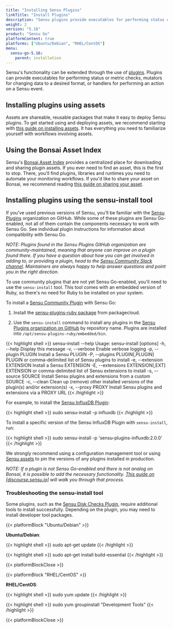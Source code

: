 ```yaml
---
title: "Installing Sensu Plugins"
linkTitle: "Install Plugins"
description: "Sensu plugins provide executables for performing status or metric checks, mutators for changing data to a desired format, or handlers for performing an action on a Sensu event. Read the plugin installation guide to learn about installing plugins using assets and using Sensu Community plugins with Sensu Go."
weight: 2
version: "5.16"
product: "Sensu Go"
platformContent: true
platforms: ["Ubuntu/Debian", "RHEL/CentOS"]
menu:
  sensu-go-5.16:
    parent: installation
---
```


Sensu's functionality can be extended through the use of [plugins](/plugins/latest/reference).
Plugins can provide executables for performing status or metric checks, mutators for changing data to a desired format, or handlers for performing an action on a Sensu event.

## Installing plugins using assets

Assets are shareable, reusable packages that make it easy to deploy Sensu plugins. To get started using and deploying assets, we recommend starting with [this guide on installing assets](../../guides/install-check-executables-with-assets). It has everything you need to familiarize yourself with workflows involving assets. 

## Using the Bonsai Asset Index

Sensu's [Bonsai Asset Index](https://bonsai.sensu.io/) provides a centralized place for downloading and sharing plugin assets. If you ever need to find an asset, this is the first to stop. There, you'll find plugins, libraries and runtimes you need to automate your monitoring workflows. If you'd like to share your asset on Bonsai, we recommend reading [this guide on sharing your asset](../../reference/assets#sharing-an-asset-on-bonsai).

## Installing plugins using the sensu-install tool

If you've used previous versions of Sensu, you'll be familiar with the [Sensu Plugins][1] organization on GitHub. While some of these plugins are Sensu Go-enabled, not all of them contain the components necessary to work with Sensu Go. See individual plugin instructions for information about compatibility with Sensu Go. 

_NOTE: Plugins found in the Sensu Plugins GitHub organization are community-maintained, meaning that anyone can improve on a plugin found there. If you have a question about how you can get involved in adding to, or providing a plugin, head to the [Sensu Community Slack channel][4]. Maintainers are always happy to help answer questions and point you in the right direction._

To use community plugins that are not yet Sensu Go-enabled, you'll need to use the `sensu-install` tool. This tool comes with an embedded version of Ruby, so there's no need for Ruby to be installed on your system. 

To install a [Sensu Community Plugin][1] with Sensu Go:

1. Install the [sensu-plugins-ruby package][2] from packagecloud.

2. Use the `sensu-install` command to install any plugins in the [Sensu Plugins organization on GitHub][1] by repository name. Plugins are installed into `/opt/sensu-plugins-ruby/embedded/bin`.

{{< highlight shell >}}
sensu-install --help
Usage: sensu-install [options]
    -h, --help                       Display this message
    -v, --verbose                    Enable verbose logging
    -p, --plugin PLUGIN              Install a Sensu PLUGIN
    -P, --plugins PLUGIN[,PLUGIN]    PLUGIN or comma-delimited list of Sensu plugins to install
    -e, --extension EXTENSION        Install a Sensu EXTENSION
    -E, --extensions EXTENSION[,EXT] EXTENSION or comma-delimited list of Sensu extensions to install
    -s, --source SOURCE              Install Sensu plugins and extensions from a custom SOURCE
    -c, --clean                      Clean up (remove) other installed versions of the plugin(s) and/or extension(s)
    -x, --proxy PROXY                Install Sensu plugins and extensions via a PROXY URL
{{< /highlight >}}

For example, to install the [Sensu InfluxDB Plugin][6]:

{{< highlight shell >}}
sudo sensu-install -p influxdb
{{< /highlight >}}

To install a specific version of the Sensu InfluxDB Plugin with `sensu-install`, run:

{{< highlight shell >}}
sudo sensu-install -p 'sensu-plugins-influxdb:2.0.0'
{{< /highlight >}}

We strongly recommend using a configuration management tool or using [Sensu assets][5] to pin the versions of any plugins installed in production.

_NOTE: If a plugin is not Sensu Go-enabled and there is not analog on Bonsai, it is possible to add the necessary functionality. [This guide on [discourse.sensu.io]](https://discourse.sensu.io/t/contributing-assets-for-existing-ruby-sensu-plugins/1165) will walk you through that process._

### Troubleshooting the sensu-install tool

Some plugins, such as the [Sensu Disk Checks Plugin][3], require additional tools to install successfully.
Depending on the plugin, you may need to install developer tool packages.

{{< platformBlock "Ubuntu/Debian" >}}

**Ubuntu/Debian**:

{{< highlight shell >}}
sudo apt-get update
{{< /highlight >}}

{{< highlight shell >}}
sudo apt-get install build-essential
{{< /highlight >}}

{{< platformBlockClose >}}

{{< platformBlock "RHEL/CentOS" >}}

**RHEL/CentOS**:

{{< highlight shell >}}
sudo yum update
{{< /highlight >}}

{{< highlight shell >}}
sudo yum groupinstall "Development Tools"
{{< /highlight >}}

{{< platformBlockClose >}}

[1]: https://github.com/sensu-plugins
[2]: https://packagecloud.io/sensu/community
[3]: https://github.com/sensu-plugins/sensu-plugins-disk-checks
[4]: https://slack.sensu.io
[5]: ../../reference/assets
[6]: https://github.com/sensu-plugins/sensu-plugins-influxdb
